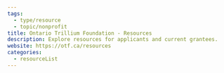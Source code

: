 ```yaml
---
tags:
  - type/resource
  - topic/nonprofit
title: Ontario Trillium Foundation - Resources
description: Explore resources for applicants and current grantees.
website: https://otf.ca/resources
categories:
  - resourceList
---
```

